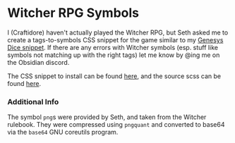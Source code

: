 # Witcher RPG Symbols

I (Craftidore) haven't actually played the Witcher RPG, but Seth asked me to create a tags-to-symbols CSS snippet for the game similar to my [Genesys Dice snippet](<https://github.com/ObsidianTTRPGProject/ObsidianTTRPGShare/tree/main/TTRPG Specific/Genesys/Genesys-Further-Resources>). If there are any errors with Witcher symbols (esp. stuff like symbols not matching up with the right tags) let me know by @ing me on the Obsidian discord.

The CSS snippet to install can be found [here](./src/witcher.css), and the source scss can be found [here](./src/witcher.scss).

### Additional Info

The symbol `png`s were provided by Seth, and taken from the Witcher rulebook. They were compressed using `pngquant` and converted to base64 via the `base64` GNU coreutils program.
